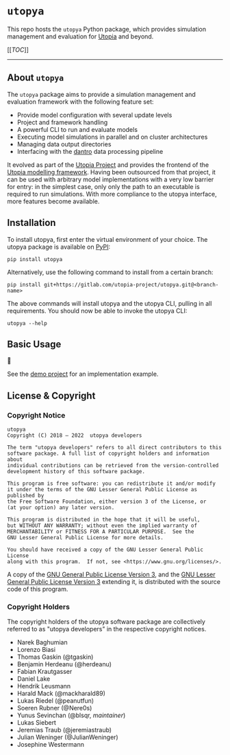 # `utopya`

This repo hosts the `utopya` Python package, which provides simulation management and evaluation for [Utopia] and beyond.

[[_TOC_]]

---

## About `utopya`
The `utopya` package aims to provide a simulation management and evaluation
framework with the following feature set:

- Provide model configuration with several update levels
- Project and framework handling
- A powerful CLI to run and evaluate models
- Executing model simulations in parallel and on cluster architectures
- Managing data output directories
- Interfacing with the [dantro] data processing pipeline

It evolved as part of the [Utopia Project][Utopia-Project] and provides the frontend of the [Utopia modelling framework][Utopia].
Having been outsourced from that project, it can be used with arbitrary model implementations with a very low barrier for entry: in the simplest case, only only the path to an executable is required to run simulations.
With more compliance to the utopya interface, more features become available.

## Installation
To install utopya, first enter the virtual environment of your choice.
The utopya package is available on [PyPI][utopya-pypi]:

```
pip install utopya
```

Alternatively, use the following command to install from a certain branch:

```
pip install git+https://gitlab.com/utopia-project/utopya.git@<branch-name>
```

The above commands will install utopya and the utopya CLI, pulling in all requirements.
You should now be able to invoke the utopya CLI:

```
utopya --help
```

## Basic Usage
🚧

See the [demo project](demo/) for an implementation example.




## License & Copyright
### Copyright Notice

    utopya
    Copyright (C) 2018 – 2022  utopya developers

    The term "utopya developers" refers to all direct contributors to this
    software package. A full list of copyright holders and information about
    individual contributions can be retrieved from the version-controlled
    development history of this software package.

    This program is free software: you can redistribute it and/or modify
    it under the terms of the GNU Lesser General Public License as published by
    the Free Software Foundation, either version 3 of the License, or
    (at your option) any later version.

    This program is distributed in the hope that it will be useful,
    but WITHOUT ANY WARRANTY; without even the implied warranty of
    MERCHANTABILITY or FITNESS FOR A PARTICULAR PURPOSE.  See the
    GNU Lesser General Public License for more details.

    You should have received a copy of the GNU Lesser General Public License
    along with this program.  If not, see <https://www.gnu.org/licenses/>.

A copy of the [GNU General Public License Version 3][GPL], and the [GNU Lesser General Public License Version 3][LGPL] extending it, is distributed with the source code of this program.

### Copyright Holders

The copyright holders of the utopya software package are collectively referred to as "utopya developers" in the respective copyright notices.

* Narek Baghumian
* Lorenzo Biasi
* Thomas Gaskin (@tgaskin)
* Benjamin Herdeanu (@herdeanu)
* Fabian Krautgasser
* Daniel Lake
* Hendrik Leusmann
* Harald Mack (@mackharald89)
* Lukas Riedel (@peanutfun)
* Soeren Rubner (@Nere0s)
* Yunus Sevinchan (@blsqr, *maintainer*)
* Lukas Siebert
* Jeremias Traub (@jeremiastraub)
* Julian Weninger (@JulianWeninger)
* Josephine Westermann

[GPL]: https://www.gnu.org/licenses/gpl-3.0.en.html
[LGPL]: https://www.gnu.org/licenses/lgpl-3.0.en.html
[utopya-pypi]: https://pypi.org/project/utopya/
[Utopia]: https://gitlab.org/utopia-project/utopia
[dantro]: https://gitlab.org/utopia-project/dantro
[Utopia-Project]: https://utopia-project.org/
